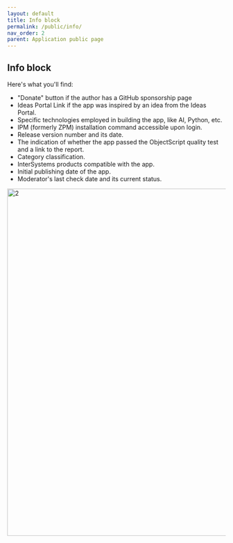 ```yaml
---
layout: default
title: Info block
permalink: /public/info/
nav_order: 2
parent: Application public page
---
```


## Info block

Here's what you'll find:
 - "Donate" button if the author has a GitHub sponsorship page
 - Ideas Portal Link if the app was inspired by an idea from the Ideas Portal.
 - Specific technologies employed in building the app, like AI, Python, etc.
 - IPM (formerly ZPM) installation command accessible upon login.
 - Release version number and its date.
 - The indication of whether the app passed the ObjectScript quality test and a link to the report.
 - Category classification.
 - InterSystems products compatible with the app.
 - Initial publishing date of the app.
 - Moderator's last check date and its current status.

<img width="800" alt="2" src="/assets/images/public/2.png">
